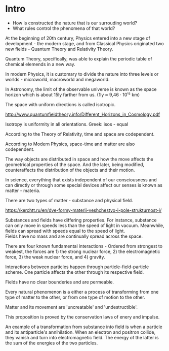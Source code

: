# Intro  

* How is constructed the nature that is our surrouding world?  
* What rules control the phenomena of that world?  

At the beginning of 20th century, Physics entered into a new stage of development - the modern stage, and from Classical Physics originated two new fields - Quantum Theory and Relativity Theory.  

Quantum Theory, specifically, was able to explain the periodic table of chemical elemends in a new way.  

In modern Physics, it is customary to divide the nature into three levels or worlds - microworld, macroworld and megaworld.  

In Astronomy, the limit of the observable universe is known as the space horizon which is about 15ly farther from us. (1ly ≈ 9,46 · 10¹² km)

The space with uniform directions is called isotropic.  

http://www.quantumfieldtheory.info/Different_Horizons_in_Cosmology.pdf

Isotropy is uniformity in all orientations.  Greek: isos - equal  

According to the Theory of Relativity, time and space are codependent. 

According to Modern Physics, space-time and matter are also codependent.

The way objects are distributed in space and how the move affects the geometrical properties of the space. And the later, being modified, counteraffects the distribution of the objects and their motion.  

In science, everything that exists independent of our consciousness and can directly or through some special devices affect our senses is known as matter - materia. 

There are two types of matter - substance and physical field. 

https://kerchtt.ru/en/dve-formy-materii-veshchestvo-i-pole-strukturnost-i/

Substances and fields have differing properties. For instance, substance can only move in speeds less than the speed of light in vacuum. Meanwhile, fields can spread with speeds equal to the speed of light.  
Fields have no mass and are continually spread across the space.  

There are four known fundamental interactions - Ordered from strongest to weakest, the forces are 1) the strong nuclear force, 2) the electromagnetic force, 3) the weak nuclear force, and 4) gravity.  

Interactions between particles happen through particle-field-particle scheme. One particle affects the other through its respective field.  

Fields have no clear bounderies and are permeable.  

Every natural phenomenon is a either a process of transforming from one type of matter to the other, or from one type of motion to the other.   

Matter and its movement are 'uncreatable' and 'undestructible'.  

This proposition is proved by the conservation laws of enery and impulse.  

An example of a transformation from substance into field is when a particle and its antiparticle's annihilation. When an electron and positron collide, they vanish and turn into electromagnetic field. The energy of the latter is the sum of the energies of the two particles.  



